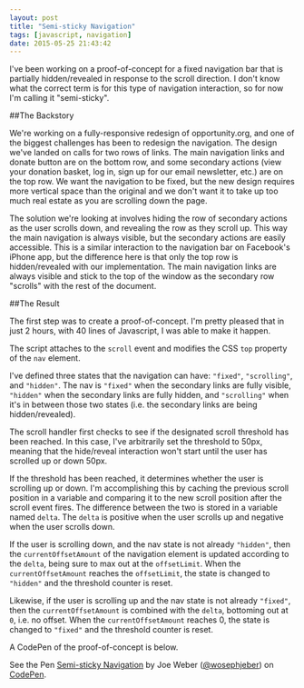 ```yaml
---
layout: post
title: "Semi-sticky Navigation"
tags: [javascript, navigation]
date: 2015-05-25 21:43:42
---
```


I've been working on a proof-of-concept for a fixed navigation bar that is partially
hidden/revealed in response to the scroll direction. I don't know what the correct term is
for this type of navigation interaction, so for now I'm calling it "semi-sticky".

##The Backstory

We're working on a fully-responsive redesign of opportunity.org, and one of the
biggest challenges has been to redesign the navigation. The design we've landed
on calls for two rows of links. The main navigation links and donate button are on the bottom
row, and some secondary actions (view your donation basket, log in, sign up for
our email newsletter, etc.) are on the top row. We want the navigation to be fixed,
but the new design requires more vertical space than the original and we don't want it
to take up too much real estate as you are scrolling down the page. 

The solution we're looking at involves hiding the row of secondary actions as
the user scrolls down, and revealing the row as they scroll up. This way the
main navigation is always visible, but the secondary actions are easily accessible.
This is a similar interaction to the navigation bar on Facebook's iPhone app,
but the difference here is that only the top row is hidden/revealed with our implementation.
The main navigation links are always visible and stick to the top of the window
as the secondary row "scrolls" with the rest of the document.

##The Result

The first step was to create a proof-of-concept. I'm pretty pleased that in
just 2 hours, with 40 lines of Javascript, I was able to make it happen.

The script attaches to the `scroll` event and  modifies the CSS `top` property of the
`nav` element.

I've defined three states that the navigation can have: `"fixed"`, `"scrolling"`,
and `"hidden"`. The nav is `"fixed"` when the secondary links are fully visible,
`"hidden"` when the secondary links are fully hidden, and `"scrolling"` when
it's in between those two states (i.e. the secondary links are being hidden/revealed).

The scroll handler first checks to see if the designated scroll threshold has been
reached. In this case, I've arbitrarily set the threshold to 50px, meaning that
the hide/reveal interaction won't start until the user has scrolled up or down
50px.

If the threshold has been reached, it determines whether the user is scrolling up
or down. I'm accomplishing this by caching the previous scroll position in a variable
and comparing it to the new scroll position after the scroll event fires. The difference
between the two is stored in a variable named `delta`. The `delta` is positive when
the user scrolls up and negative when the user scrolls down.

If the user is scrolling down, and the nav state is not already `"hidden"`, then
the `currentOffsetAmount` of the navigation element is updated according to the `delta`,
being sure to max out at the `offsetLimit`. When the `currentOffsetAmount` reaches
the `offsetLimit`, the state is changed to `"hidden"` and the threshold counter is reset.

Likewise, if the user is scrolling up and the nav state is not already `"fixed"`, then
the `currentOffsetAmount` is combined with the `delta`, bottoming out at `0`, i.e.
no offset. When the `currentOffsetAmount` reaches 0, the state is changed to `"fixed"`
and the threshold counter is reset.

A CodePen of the proof-of-concept is below.

<p data-height="400" data-theme-id="15440" data-slug-hash="xGRGEL" data-default-tab="result" data-user="wosephjeber" class='codepen'>See the Pen <a href='http://codepen.io/wosephjeber/pen/xGRGEL/'>Semi-sticky Navigation</a> by Joe Weber (<a href='http://codepen.io/wosephjeber'>@wosephjeber</a>) on <a href='http://codepen.io'>CodePen</a>.</p>
<script async src="//assets.codepen.io/assets/embed/ei.js"></script>
